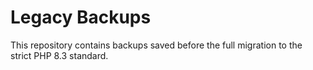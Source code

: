 # Legacy Backups

This repository contains backups saved before the full migration to the strict PHP 8.3 standard.
